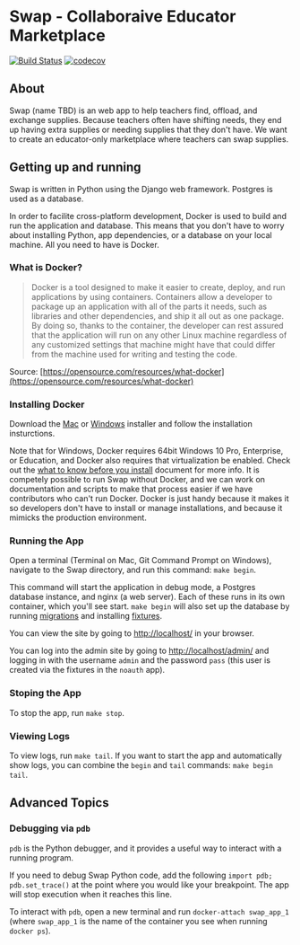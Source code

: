 Swap - Collaboraive Educator Marketplace
===============

[![Build Status](https://travis-ci.com/craving-exponent/swap.svg?token=SpHpFMasorhC4oT8tCio&branch=master)](https://travis-ci.com/craving-exponent/swap) [![codecov](https://codecov.io/gh/craving-exponent/swap/branch/master/graph/badge.svg?token=0nA3LW7RQO)](https://codecov.io/gh/craving-exponent/swap)

About
-----------------
Swap (name TBD) is an web app to help teachers find, offload, and exchange supplies. Because teachers often have shifting needs, they end up having extra supplies or needing supplies that they don't have. We want to create an educator-only marketplace where teachers can swap supplies.

Getting up and running
-----------------
Swap is written in Python using the Django web framework. Postgres is used as a database.

In order to facilite cross-platform development, Docker is used to build and run the application and database. This means that you don't have to worry about installing Python, app dependencies, or a database on your local machine. All you need to have is Docker.

### What is Docker?
> Docker is a tool designed to make it easier to create, deploy, and run applications by using containers. Containers allow a developer to package up an application with all of the parts it needs, such as libraries and other dependencies, and ship it all out as one package. By doing so, thanks to the container, the developer can rest assured that the application will run on any other Linux machine regardless of any customized settings that machine might have that could differ from the machine used for writing and testing the code.
 
Source: [https://opensource.com/resources/what-docker](https://opensource.com/resources/what-docker)

### Installing Docker
Download the [Mac](https://store.docker.com/editions/community/docker-ce-desktop-mac) or [Windows](https://store.docker.com/editions/community/docker-ce-desktop-windows) installer and follow the installation insturctions.

Note that for Windows, Docker requires 64bit Windows 10 Pro, Enterprise, or Education, and Docker also requires that virtualization be enabled. Check out the [what to know before you install](https://docs.docker.com/docker-for-windows/install/#what-to-know-before-you-install) document for more info. It is competely possible to run Swap without Docker, and we can work on documentation and scripts to make that process easier if we have contributors who can't run Docker. Docker is just handy because it makes it so developers don't have to install or manage installations, and because it mimicks the production environment.

### Running the App
Open a terminal (Terminal on Mac, Git Command Prompt on Windows), navigate to the Swap directory, and run this command: `make begin`.

This command will start the application in debug mode, a Postgres database instance, and nginx (a web server). Each of these runs in its own container, which you'll see start. `make begin` will also set up the database by running [migrations](https://docs.djangoproject.com/en/2.1/topics/migrations/) and installing [fixtures](https://docs.djangoproject.com/en/2.1/howto/initial-data/#providing-data-with-fixtures).

You can view the site by going to [http://localhost/](http://localhost/) in your browser.

You can log into the admin site by going to [http://localhost/admin/](http://localhost/admin/) and logging in with the username `admin` and the password `pass` (this user is created via the fixtures in the `noauth` app).

### Stoping the App
To stop the app, run `make stop`.

### Viewing Logs
To view logs, run `make tail`.
If you want to start the app and automatically show logs, you can combine the `begin` and `tail` commands: `make begin tail`.

Advanced Topics
-----------------
### Debugging via `pdb`
`pdb` is the Python debugger, and it provides a useful way to interact with a running program.

If you need to debug Swap Python code, add the following `import pdb; pdb.set_trace()` at the point where you would like your breakpoint. The app will stop execution when it reaches this line.

To interact with `pdb`, open a new terminal and run `docker-attach swap_app_1` (where `swap_app_1` is the name of the container you see when running `docker ps`).